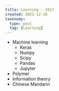 ```yaml
---
title: Learning - 2017
created: 2021-12-18
taxonomy:
  type: post
  tag: [Learning]
---
```


* Machine learning
	* Keras
	* Numpy
	* Scipy
	* Pandas
	* Jupyter
* Polymer
* Information theory
* Chinese Mandarin
